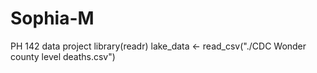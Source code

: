 # Sophia-M
PH 142 data project 
library(readr)
lake_data <- read_csv("./CDC Wonder county level deaths.csv")
